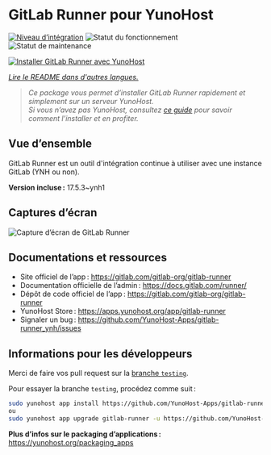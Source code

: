 <!--
Nota bene : ce README est automatiquement généré par <https://github.com/YunoHost/apps/tree/master/tools/readme_generator>
Il NE doit PAS être modifié à la main.
-->

# GitLab Runner pour YunoHost

[![Niveau d’intégration](https://dash.yunohost.org/integration/gitlab-runner.svg)](https://ci-apps.yunohost.org/ci/apps/gitlab-runner/) ![Statut du fonctionnement](https://ci-apps.yunohost.org/ci/badges/gitlab-runner.status.svg) ![Statut de maintenance](https://ci-apps.yunohost.org/ci/badges/gitlab-runner.maintain.svg)

[![Installer GitLab Runner avec YunoHost](https://install-app.yunohost.org/install-with-yunohost.svg)](https://install-app.yunohost.org/?app=gitlab-runner)

*[Lire le README dans d'autres langues.](./ALL_README.md)*

> *Ce package vous permet d’installer GitLab Runner rapidement et simplement sur un serveur YunoHost.*  
> *Si vous n’avez pas YunoHost, consultez [ce guide](https://yunohost.org/install) pour savoir comment l’installer et en profiter.*

## Vue d’ensemble

GitLab Runner est un outil d'intégration continue à utiliser avec une instance GitLab (YNH ou non).


**Version incluse :** 17.5.3~ynh1

## Captures d’écran

![Capture d’écran de GitLab Runner](./doc/screenshots/ci-cd-test-deploy-illustration_2x.png)

## Documentations et ressources

- Site officiel de l’app : <https://gitlab.com/gitlab-org/gitlab-runner>
- Documentation officielle de l’admin : <https://docs.gitlab.com/runner/>
- Dépôt de code officiel de l’app : <https://gitlab.com/gitlab-org/gitlab-runner>
- YunoHost Store : <https://apps.yunohost.org/app/gitlab-runner>
- Signaler un bug : <https://github.com/YunoHost-Apps/gitlab-runner_ynh/issues>

## Informations pour les développeurs

Merci de faire vos pull request sur la [branche `testing`](https://github.com/YunoHost-Apps/gitlab-runner_ynh/tree/testing).

Pour essayer la branche `testing`, procédez comme suit :

```bash
sudo yunohost app install https://github.com/YunoHost-Apps/gitlab-runner_ynh/tree/testing --debug
ou
sudo yunohost app upgrade gitlab-runner -u https://github.com/YunoHost-Apps/gitlab-runner_ynh/tree/testing --debug
```

**Plus d’infos sur le packaging d’applications :** <https://yunohost.org/packaging_apps>
